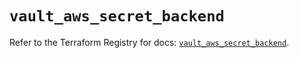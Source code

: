 # `vault_aws_secret_backend`

Refer to the Terraform Registry for docs: [`vault_aws_secret_backend`](https://registry.terraform.io/providers/hashicorp/vault/4.7.0/docs/resources/aws_secret_backend).
